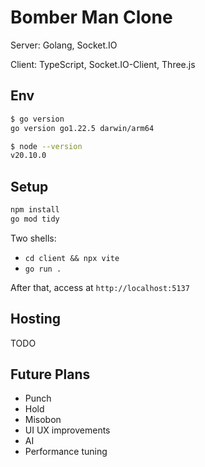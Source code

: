 # Bomber Man Clone

Server:
Golang, Socket.IO

Client:
TypeScript, Socket.IO-Client, Three.js

## Env

```bash
$ go version
go version go1.22.5 darwin/arm64

$ node --version
v20.10.0
```

## Setup

```bash
npm install
go mod tidy
```

Two shells:

- `cd client && npx vite`
- `go run .`

After that, access at `http://localhost:5137`

## Hosting

TODO
[]()

## Future Plans

- Punch
- Hold
- Misobon
- UI UX improvements
- AI
- Performance tuning
